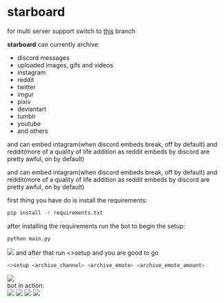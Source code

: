 # starboard
for multi server support switch to [this](https://github.com/Roguezilla/starboard/tree/multi-server-support) branch
  
**starboard** can currently archive:
 - discord messages
 - uploaded images, gifs and videos
 - instagram
 - reddit  
 - twitter
 - imgur
 - pixiv
 - deviantart
 - tumblr
 - youtube
 - and others  

and can embed intagram(when discord embeds break, off by default) and reddit(more of a quality of life addition as reddit embeds by discord are pretty awful, on by default) 

and can embed intagram(when discord embeds break, off by default) and reddit(more of a quality of life addition as reddit embeds by discord are pretty awful, on by default) 

first thing you have do is install the requirements:  
```bash
pip install -r requirements.txt
```
after installing the requirements run the bot to begin the setup:  
```bash
python main.py
```
![](https://i.imgur.com/L3Y2Cw6.png)
and after that run <>setup and you are good to go 
```bash
<>setup <archive_channel> <archive_emote> <archive_emote_amount>
```
![](https://i.imgur.com/phtqFzP.png)  
bot in action:  
![](https://i.imgur.com/9iqu2fe.png)
![](https://i.imgur.com/jmo6ATN.png)
![](https://i.imgur.com/4KwiKbf.png)
![](https://i.imgur.com/bv33XMc.png)